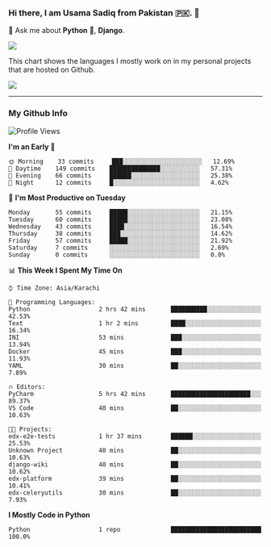 ### Hi there, I am Usama Sadiq from Pakistan 🇵🇰. 👋

💬 Ask me about **Python** 🐍, **Django**. <!-- , Testing, Docker, Jenkins Automation, -->

<!--  
🗣 I love to talk about
  - Automating day-to-day stuff using Python
  - **Urdu Literature** 📚, **Anime** 💻, **Manga** 📜, **Light Novels** 📜, **Comics** 📱.  
-->

<img align="center" src="https://github-readme-stats.vercel.app/api?username=UsamaSadiq&custom_title=My Stats&show_icons=true&theme=dark&count_private=true&include_all_commits=true" />

This chart shows the languages I mostly work on in my personal projects that are hosted on Github.

<img align="center" src="https://github-readme-stats.vercel.app/api/top-langs/?username=UsamaSadiq&langs_count=10&layout=compact" />

--- 
### My Github Info
<!--START_SECTION:waka-->
![Profile Views](http://img.shields.io/badge/Profile%20Views-0-blue)

**I'm an Early 🐤** 

```text
🌞 Morning    33 commits     ███░░░░░░░░░░░░░░░░░░░░░░   12.69% 
🌆 Daytime    149 commits    ██████████████░░░░░░░░░░░   57.31% 
🌃 Evening    66 commits     ██████░░░░░░░░░░░░░░░░░░░   25.38% 
🌙 Night      12 commits     █░░░░░░░░░░░░░░░░░░░░░░░░   4.62%

```
📅 **I'm Most Productive on Tuesday** 

```text
Monday       55 commits     █████░░░░░░░░░░░░░░░░░░░░   21.15% 
Tuesday      60 commits     █████░░░░░░░░░░░░░░░░░░░░   23.08% 
Wednesday    43 commits     ████░░░░░░░░░░░░░░░░░░░░░   16.54% 
Thursday     38 commits     ███░░░░░░░░░░░░░░░░░░░░░░   14.62% 
Friday       57 commits     █████░░░░░░░░░░░░░░░░░░░░   21.92% 
Saturday     7 commits      ░░░░░░░░░░░░░░░░░░░░░░░░░   2.69% 
Sunday       0 commits      ░░░░░░░░░░░░░░░░░░░░░░░░░   0.0%

```


📊 **This Week I Spent My Time On** 

```text
⌚︎ Time Zone: Asia/Karachi

💬 Programming Languages: 
Python                   2 hrs 42 mins       ██████████░░░░░░░░░░░░░░░   42.53% 
Text                     1 hr 2 mins         ████░░░░░░░░░░░░░░░░░░░░░   16.34% 
INI                      53 mins             ███░░░░░░░░░░░░░░░░░░░░░░   13.94% 
Docker                   45 mins             ███░░░░░░░░░░░░░░░░░░░░░░   11.93% 
YAML                     30 mins             ██░░░░░░░░░░░░░░░░░░░░░░░   7.89%

🔥 Editors: 
PyCharm                  5 hrs 42 mins       ██████████████████████░░░   89.37% 
VS Code                  40 mins             ██░░░░░░░░░░░░░░░░░░░░░░░   10.63%

🐱‍💻 Projects: 
edx-e2e-tests            1 hr 37 mins        ██████░░░░░░░░░░░░░░░░░░░   25.53% 
Unknown Project          40 mins             ██░░░░░░░░░░░░░░░░░░░░░░░   10.63% 
django-wiki              40 mins             ██░░░░░░░░░░░░░░░░░░░░░░░   10.62% 
edx-platform             39 mins             ██░░░░░░░░░░░░░░░░░░░░░░░   10.41% 
edx-celeryutils          30 mins             ██░░░░░░░░░░░░░░░░░░░░░░░   7.93%

```

**I Mostly Code in Python** 

```text
Python                   1 repo              █████████████████████████   100.0%

```



<!--END_SECTION:waka-->
<!--
**UsamaSadiq/UsamaSadiq** is a ✨ _special_ ✨ repository because its `README.md` (this file) appears on your GitHub profile.

Here are some ideas to get you started:

- 🔭 I’m currently working on ...
- 🌱 I’m currently learning ...
- 👯 I’m looking to collaborate on ...
- 🤔 I’m looking for help with ...
- 📫 How to reach me: ...
- 😄 Pronouns: ...
- ⚡ Fun fact: ...
-->
